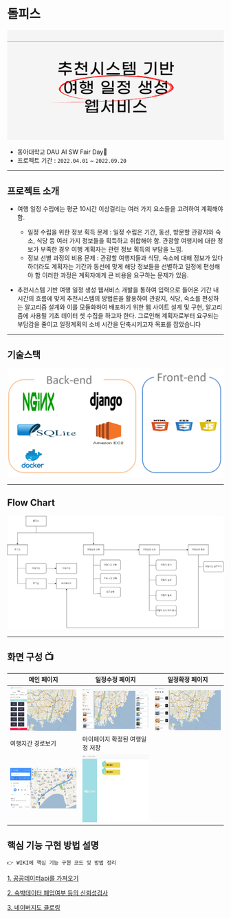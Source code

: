 # 돌피스

![img](/wiki/main.PNG)
  
- 동아대학교 DAU AI SW Fair Day​:seedling:
- 프로젝트 기간 : `2022.04.01` ~ `2022.09.20`

---- 

## 프로젝트 소개

* 여행 일정 수립에는 평균 10시간 이상걸리는 여러 가지 요소들을 고려하여 계획해야 함.
  - 일정 수립을 위한 정보 획득 문제 : 일정 수립은 기간, 동선, 방문할 관광지와 숙소, 식당 등 여러 가지 정보들을 획득하고 취합해야 함. 관광할 여행지에 대한 정보가 부족한 경우 여행 계획자는 관련 정보 획득의 부담을 느낌.
  - 정보 선별 과정의 비용 문제 : 관광할 여행지들과 식당, 숙소에 대해 정보가 있다 하더라도 계획자는 기간과 동선에 맞게 해당 정보들을 선별하고 일정에 편성해야 함 이러한 과정은 계획자에게 큰 비용을 요구하는 문제가 있음. 

* 추천시스템 기반 여행 일정 생성 웹서비스 개발을 통하여 입력으로 들어온 기간 내 시간의 흐름에 맞게 추천시스템의 방법론을 활용하여 관광지, 식당, 숙소를 편성하는 알고리즘 설계와 이를 모듈화하여 배포하기 위한 웹 사이트 설계 및 구현, 알고리즘에 사용될 기초 데이터 셋 수집을 하고자 한다. 그로인해 계획자로부터 요구되는 부담감을 줄이고 일정계획의 소비 시간을 단축시키고자 목표를 잡았습니다

---- 

## 기술스택
![img](/wiki/stack.PNG)

---- 

## Flow Chart
![img](/wiki/flow.png)

---- 

## 화면 구성 📺
| 메인 페이지  |  일정수정 페이지   |  일정확정 페이지   |
|------|---|---|
| <img width="329" src="https://github.com/tam31/popol/blob/main/wiki/img/11.png"/>   | <img width="329" src="https://github.com/tam31/popol/blob/main/wiki/img/22.png"/> | <img width="329" src="https://github.com/tam31/popol/blob/main/wiki/img/33.png"/>|   
| 여행지간 경로보기   |  마이페이지 확정된 여행일정 저장   |  
| <img width="329" src="https://github.com/tam31/popol/blob/main/wiki/img/44.png"/>   |  <img width="329" src="https://github.com/tam31/popol/blob/main/wiki/img/66.png"/>     |


## 핵심 기능 구현 방법 설명

```
👉 WIKI에 핵심 기능 구현 코드 및 방법 정리
```

[1. 공공데이터api를 가져오기](https://github.com/tam31/popol/wiki/1.1-%EA%B3%B5%EA%B3%B5%EB%8D%B0%EC%9D%B4%ED%84%B0%ED%8F%AC%ED%84%B8%EC%97%90%EC%84%9C-%EB%8D%B0%EC%9D%B4%ED%84%B0-%EA%B0%80%EC%A0%B8%EC%98%A4%EA%B8%B0)

[2. 숙박데이터 폐업여부 등의 신뢰성검사](https://github.com/tam31/popol/wiki/1.1-%EA%B3%B5%EA%B3%B5%EB%8D%B0%EC%9D%B4%ED%84%B0%ED%8F%AC%ED%84%B8%EC%97%90%EC%84%9C-%EB%8D%B0%EC%9D%B4%ED%84%B0-%EA%B0%80%EC%A0%B8%EC%98%A4%EA%B8%B0)

[3. 네이버지도 클로링](https://github.com/tam31/popol/wiki/1.3-%EB%84%A4%EC%9D%B4%EB%B2%84-%EC%A7%80%EB%8F%84-%ED%81%B4%EB%A1%9C%EB%A7%81)
